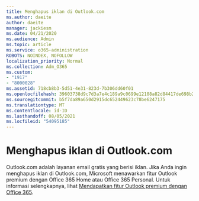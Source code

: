 ```yaml
---
title: Menghapus iklan di Outlook.com
ms.author: daeite
author: daeite
manager: jackiesm
ms.date: 04/21/2020
ms.audience: Admin
ms.topic: article
ms.service: o365-administration
ROBOTS: NOINDEX, NOFOLLOW
localization_priority: Normal
ms.collection: Adm_O365
ms.custom:
- "1917"
- "8000028"
ms.assetid: 718cb8b3-5d51-4e31-823d-7b306dd60f01
ms.openlocfilehash: 39603738d9c7d3a7e4c189a9c0699e12108a82d84417de698b22195aef2cd2bd
ms.sourcegitcommit: b5f7da89a650d2915dc652449623c78be6247175
ms.translationtype: MT
ms.contentlocale: id-ID
ms.lasthandoff: 08/05/2021
ms.locfileid: "54095185"
---
```

# <a name="remove-ads-in-outlookcom"></a>Menghapus iklan di Outlook.com

Outlook.com adalah layanan email gratis yang berisi iklan. Jika Anda ingin menghapus iklan di Outlook.com, Microsoft menawarkan fitur Outlook premium dengan Office 365 Home atau Office 365 Personal. Untuk informasi selengkapnya, lihat [Mendapatkan fitur Outlook premium dengan Office 365](https://go.microsoft.com/fwlink/?linkid=872181).